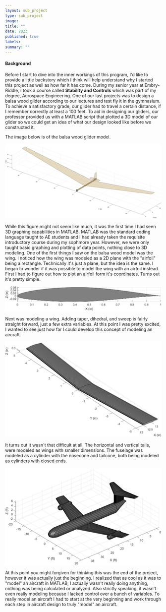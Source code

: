 ```yaml
---
layout: sub_project
type: sub_project
image:
title: ""
date: 2023
published: true
labels:
summary: ""
---
```


<h4>Background</h4>

Before I start to dive into the inner workings of this program, I'd like to provide a little backstory which I think will help understand why I started this project as well as how far it has come. During my senior year at Embry-Riddle, I took a course called <b>Stability and Controls</b> which was part of my degree, Aerospace Engineering. One of our last projects was to design a balsa wood glider according to our lectures and test fly it in the gymnasium. To achieve a satisfactory grade, our glider had to travel a certain distance, if I remember correctly at least a 100 feet. To aid in designing our gliders, our professor provided us with a MATLAB script that plotted a 3D model of our glider so we could get an idea of what our design looked like before we constructed it.

The image below is of the balsa wood glider model.

<img class="img-fluid" src="../img/pac_project/balsa_wood_glider.png">

While this figure might not seem like much, it was the first time I had seen 3D graphing capabilities in MATLAB. MATLAB was the standard coding language taught to AE students and I had already taken the requisite introductory course during my sophmore year. However, we were only taught basic graphing and plotting of data points, nothing close to 3D modeling. One of the first things I saw on the balsa wood model was the wing. I noticed how the wing was modeled as a 2D plane with the "airfoil" being a rectangle. Technically it's just a plane, but the idea is the same. I began to wonder if it was possible to model the wing with an airfoil instead. First I had to figure out how to plot an airfoil form it's coordinates. Turns out it's pretty simple.

<img class="img-fluid" src="../img/pac_project/airfoil.png">

Next was modeling a wing. Adding taper, dihedral, and sweep is fairly straight forward, just a few extra variables. At this point I was pretty excited, I wanted to see just how far I could develop this concept of modeling an aircraft.


<img class="img-fluid" src="../img/pac_project/first_wing.png">

It turns out it wasn't that difficult at all. The horizontal and vertical tails, were modeled as wings with smaller dimensions. The fuselage was modeled as a cylinder with the nosecone and tailcone, both being modeled as cylinders with closed ends. 

<img class="img-fluid" src="../img/pac_project/first_aircraft.png">

At this point you might forgiven for thinking this was the end of the project, however it was actually just the beginning. I realized that as cool as it was to "model" an aircraft in MATLAB, I actually wasn't really doing anything, nothing was being calculated or analyzed. Also strictly speaking, it wasn't even really modeling because I lacked control over a bunch of variables. To really model an aircraft I had to start at the very beginning and work through each step in aircraft design to truly "model" an aircraft. 